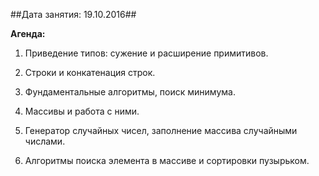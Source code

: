 ##Дата занятия: 19.10.2016##

**Агенда:**

1. Приведение типов: сужение и расширение примитивов.

2. Строки и конкатенация строк.

3. Фундаментальные алгоритмы, поиск минимума.

4. Массивы и работа с ними.

5. Генератор случайных чисел, заполнение массива случайными числами.

6. Алгоритмы поиска элемента в массиве и сортировки пузырьком.
